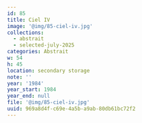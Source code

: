 ```yaml
---
id: 85
title: Ciel IV
image: '@img/85-ciel-iv.jpg'
collections:
  - abstrait
  - selected-july-2025
categories: Abstrait
w: 54
h: 45
location: secondary storage
note: ''
year: '1984'
year_start: 1984
year_end: null
file: '@img/85-ciel-iv.jpg'
uuid: 969a8d4f-c69e-4a5b-a9ab-80db61bc72f2
---
```



